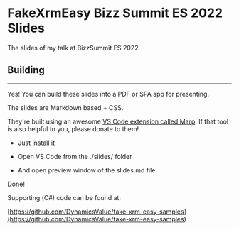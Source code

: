 # FakeXrmEasy Bizz Summit ES 2022 Slides

The slides of my talk at BizzSummit ES 2022.

## Building
--------------------------

Yes! You can build these slides into a PDF or SPA app for presenting.

The slides are Markdown based + CSS. 

They're built using an awesome [VS Code extension called Marp](https://marp.app/). If that tool is also helpful to you, please donate to them!

- Just install it

- Open VS Code from the ./slides/ folder

- And open preview window of the slides.md file

Done!

Supporting (C#) code can be found at:

[https://github.com/DynamicsValue/fake-xrm-easy-samples](https://github.com/DynamicsValue/fake-xrm-easy-samples)